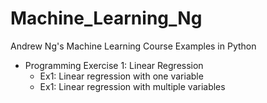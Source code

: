 # Machine_Learning_Ng
 Andrew Ng's Machine Learning Course Examples in Python
 
 * Programming Exercise 1: Linear Regression
     * Ex1: Linear regression with one variable
     * Ex1: Linear regression with multiple variables
